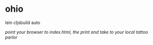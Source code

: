 # ohio

lein cljsbuild auto

*point your browser to index.html, the print and take to your local tattoo parlor*

